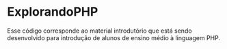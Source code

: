 # ExplorandoPHP
Esse código corresponde ao material introdutório que está sendo desenvolvido para introdução de alunos de ensino médio à linguagem PHP.
